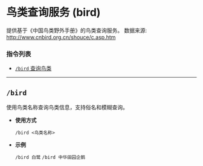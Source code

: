 # 鸟类查询服务 (bird)

提供基于《中国鸟类野外手册》的鸟类查询服务。
数据来源: http://www.cnbird.org.cn/shouce/c.asp.htm

###  指令列表

- [`/bird` 查询鸟类](#bird)

--- 

##  `/bird`

使用鸟类名称查询鸟类信息，支持俗名和模糊查询。

- **使用方式**

    `/bird <鸟类名称>`

- **示例**

    `/bird 白鹭` `/bird 中华田园企鹅`

